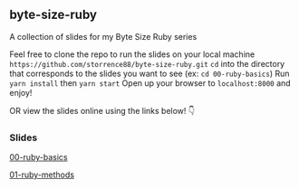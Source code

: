 ## byte-size-ruby
A collection of slides for my Byte Size Ruby series

Feel free to clone the repo to run the slides on your local machine
`https://github.com/storrence88/byte-size-ruby.git`
`cd` into the directory that corresponds to the slides you want to see (ex: `cd 00-ruby-basics`)
Run `yarn install` then `yarn start`
Open up your browser to `localhost:8000` and enjoy!


OR view the slides online using the links below! 👇

### Slides
[00-ruby-basics](https://www.slideshare.net/secret/dkf0k6s5d4km1T)

[01-ruby-methods](https://www.slideshare.net/secret/qUmyjS3NZKKb9r)
